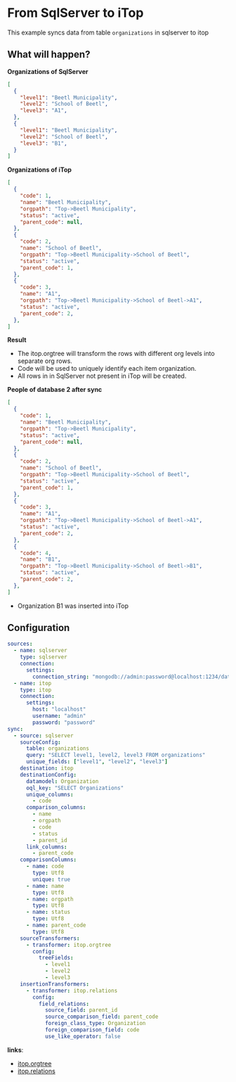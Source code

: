 
# From SqlServer to iTop
This example syncs data from table `organizations` in sqlserver to itop

## What will happen?
**Organizations of SqlServer**

```json
[
  {
    "level1": "Beetl Municipality",
    "level2": "School of Beetl",
    "level3": "A1",
  },
  {
    "level1": "Beetl Municipality",
    "level2": "School of Beetl",
    "level3": "B1",
  }
]
```

**Organizations of iTop**

```json
[
  {
    "code": 1,
    "name": "Beetl Municipality",
    "orgpath": "Top->Beetl Municipality",
    "status": "active",
    "parent_code": null,
  },
  {
    "code": 2,
    "name": "School of Beetl",
    "orgpath": "Top->Beetl Municipality->School of Beetl",
    "status": "active",
    "parent_code": 1,
  },
  {
    "code": 3,
    "name": "A1",
    "orgpath": "Top->Beetl Municipality->School of Beetl->A1",
    "status": "active",
    "parent_code": 2,
  },
]
```

**Result**
- The itop.orgtree will transform the rows with different org levels into separate org rows.
- Code will be used to uniquely identify each item organization.
- All rows in in SqlServer not present in iTop will be created.


**People of database 2 after sync**

```json
[
  {
    "code": 1,
    "name": "Beetl Municipality",
    "orgpath": "Top->Beetl Municipality",
    "status": "active",
    "parent_code": null,
  },
  {
    "code": 2,
    "name": "School of Beetl",
    "orgpath": "Top->Beetl Municipality->School of Beetl",
    "status": "active",
    "parent_code": 1,
  },
  {
    "code": 3,
    "name": "A1",
    "orgpath": "Top->Beetl Municipality->School of Beetl->A1",
    "status": "active",
    "parent_code": 2,
  },
  {
    "code": 4,
    "name": "B1",
    "orgpath": "Top->Beetl Municipality->School of Beetl->B1",
    "status": "active",
    "parent_code": 2,
  },
]
```
- Organization B1 was inserted into iTop

## Configuration

```yaml
sources:
  - name: sqlserver
    type: sqlserver
    connection:
      settings:
        connection_string: "mongodb://admin:password@localhost:1234/database"
  - name: itop
    type: itop
    connection:
      settings:
        host: "localhost"
        username: "admin"
        password: "password"
sync:
  - source: sqlserver
    sourceConfig:
      table: organizations
      query: "SELECT level1, level2, level3 FROM organizations"
      unique_fields: ["level1", "level2", "level3"]
    destination: itop
    destinationConfig:
      datamodel: Organization
      oql_key: "SELECT Organizations"
      unique_columns:
        - code
      comparison_columns:
        - name
        - orgpath
        - code
        - status
        - parent_id
      link_columns:
        - parent_code
    comparisonColumns:
      - name: code
        type: Utf8
        unique: true
      - name: name
        type: Utf8
      - name: orgpath
        type: Utf8
      - name: status
        type: Utf8
      - name: parent_code
        type: Utf8
    sourceTransformers:
      - transformer: itop.orgtree
        config:
          treeFields: 
            - level1
            - level2
            - level3
    insertionTransformers:
      - transformer: itop.relations
        config:
          field_relations: 
            source_field: parent_id
            source_comparison_field: parent_code
            foreign_class_type: Organization
            foreign_comparison_field: code
            use_like_operator: false

```
**links**:
- [itop.orgtree](/transformers/itop.html#orgtree)
- [itop.relations](/transformers/itop.html#relations)